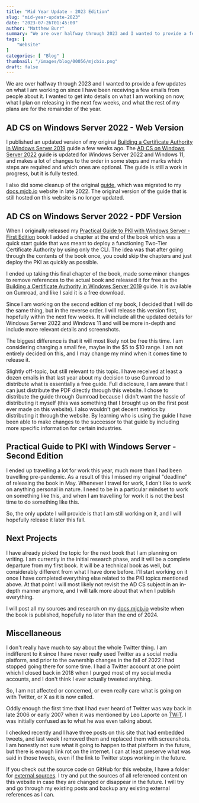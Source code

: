 ```yaml
---
title: "Mid Year Update - 2023 Edition"
slug: "mid-year-update-2023"
date: "2023-07-26T01:45:00"
author: "Matthew Burr"
summary: "We are over halfway through 2023 and I wanted to provide a few updates on what I am working on since I have been receiving a few emails from people about it. I wanted to get into details on what I am working on now, what I plan on releasing in the next few weeks, and what the rest of my plans are for the remainder of the year."
tags: [
    "Website"
]
categories: [ "Blog" ]
thumbnail: "/images/blog/00056/mjcbio.png"
draft: false
---
```


We are over halfway through 2023 and I wanted to provide a few updates on what I am working on since I have been receiving a few emails from people about it. I wanted to get into details on what I am working on now, what I plan on releasing in the next few weeks, and what the rest of my plans are for the remainder of the year.

## AD CS on Windows Server 2022 - Web Version ##

I published an updated version of my original [Building a Certificate Authority in Windows Server 2019](/blog/2020/03/09/certificate-authority-windows-server-2019/) guide a few weeks ago. The [AD CS on Windows Server 2022](https://docs.mjcb.io/microsoft/windows-server/windows-server-roles-features/adcs/adcs-windows-server-2022/) guide is updated for Windows Server 2022 and Windows 11, and makes a lot of changes to the order in some steps and marks which steps are required and which ones are optional. The guide is still a work in progress, but it is fully tested.

I also did some cleanup of the original [guide](https://docs.mjcb.io/microsoft/windows-server/windows-server-roles-features/adcs/adcs-windows-server-2019/), which was migrated to my [docs.mjcb.io](https://docs.mjcb.io/) website in late 2022. The original version of the guide that is still hosted on this website is no longer updated.

## AD CS on Windows Server 2022 - PDF Version ##

When I originally released my [Practical Guide to PKI with Windows Server - First Edition](/publications/practical-guide-to-pki-with-windows-server-first-edition/) book I added a chapter at the end of the book which was a quick start guide that was meant to deploy a functioning Two-Tier Certificate Authority by using only the CLI. The idea was that after going through the contents of the book once, you could skip the chapters and just deploy the PKI as quickly as possible.

I ended up taking this final chapter of the book, made some minor changes to remove references to the actual book and released it for free as the [Building a Certificate Authority in Windows Server 2019](/publications/building-a-certificate-authority-in-windows-server-2019/) guide. It is available on Gumroad, and like I said it is a free download.

Since I am working on the second edition of my book, I decided that I will do the same thing, but in the reverse order. I will release this version first, hopefully within the next few weeks. It will include all the updated details for Windows Server 2022 and Windows 11 and will be more in-depth and include more relevant details and screenshots.

The biggest difference is that it will most likely not be free this time. I am considering charging a small fee, maybe in the $5 to $10 range. I am not entirely decided on this, and I may change my mind when it comes time to release it.

Slightly off-topic, but still relevant to this topic. I have received at least a dozen emails in that last year about my decision to use Gumroad to distribute what is essentially a free guide. Full disclosure, I am aware that I can just distribute the PDF directly through this website. I chose to distribute the guide through Gumroad because I didn't want the hassle of distributing it myself (this was something that I brought up on the first post ever made on this website). I also wouldn't get decent metrics by distributing it through the website. By learning who is using the guide I have been able to make changes to the successor to that guide by including more specific information for certain industries.

## Practical Guide to PKI with Windows Server - Second Edition ##

I ended up travelling a lot for work this year, much more than I had been travelling pre-pandemic. As a result of this I missed my original "deadline" of releasing the book in May. Whenever I travel for work, I don't like to work on anything personal in nature. I need to be in a particular mindset to work on something like this, and when I am travelling for work it is not the best time to do something like this.

So, the only update I will provide is that I am still working on it, and I will hopefully release it later this fall.

## Next Projects ##

I have already picked the topic for the next book that I am planning on writing. I am currently in the initial research phase, and it will be a complete departure from my first book. It will be a technical book as well, but considerably different from what I have done before. I'll start working on it once I have completed everything else related to the PKI topics mentioned above. At that point I will most likely not revisit the AD CS subject in an in-depth manner anymore, and I will talk more about that when I publish everything.

I will post all my sources and research on my [docs.mjcb.io](https://docs.mjcb.io/) website when the book is published, hopefully no later than the end of 2024.

## Miscellaneous ##

I don't really have much to say about the whole Twitter thing. I am indifferent to it since I have never really used Twitter as a social media platform, and prior to the ownership changes in the fall of 2022 I had stopped going there for some time. I had a Twitter account at one point which I closed back in 2018 when I purged most of my social media accounts, and I don't think I ever actually tweeted anything.

So, I am not affected or concerned, or even really care what is going on with Twitter, or X as it is now called.

Oddly enough the first time that I had ever heard of Twitter was way back in late 2006 or early 2007 when it was mentioned by Leo Laporte on [TWiT](https://twit.tv/). I was initially confused as to what he was even talking about.

I checked recently and I have three posts on this site that had embedded tweets, and last week I removed them and replaced them with screenshots. I am honestly not sure what it going to happen to that platform in the future, but there is enough link rot on the internet. I can at least preserve what was said in those tweets, even if the link to Twitter stops working in the future.

If you check out the source code on GitHub for this website, I have a folder for [external sources](https://github.com/matthew-tfs/mjcb.io/tree/main/static/docs/blog). I try and put the sources of all referenced content on this website in case they are changed or disappear in the future. I will try and go through my existing posts and backup any existing external references as I can.
